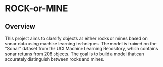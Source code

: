 # ROCK-or-MINE
## Overview
This project aims to classify objects as either rocks or mines based on sonar data using machine learning techniques. The model is trained on the "Sonar" dataset from the UCI Machine Learning Repository, which contains sonar returns from 208 objects. The goal is to build a model that can accurately distinguish between rocks and mines.

